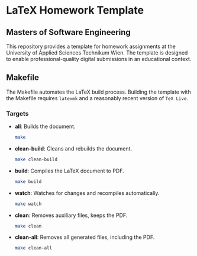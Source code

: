 # LaTeX Homework Template
## Masters of Software Engineering

This repository provides a template for homework assignments at the University of Applied Sciences Technikum Wien. The template is designed to enable professional-quality digital submissions in an educational context.

## Makefile

The Makefile automates the LaTeX build process. Building the template with the
Makefile requires `latexmk` and a reasonably recent version of `TeX Live`.

### Targets

- **all**: Builds the document.  
  ```bash
  make
  ```

- **clean-build**: Cleans and rebuilds the document.  
  ```bash
  make clean-build
  ```

- **build**: Compiles the LaTeX document to PDF.  
  ```bash
  make build
  ```

- **watch**: Watches for changes and recompiles automatically.  
  ```bash
  make watch
  ```

- **clean**: Removes auxiliary files, keeps the PDF.  
  ```bash
  make clean
  ```

- **clean-all**: Removes all generated files, including the PDF.  
  ```bash
  make clean-all
  ```
